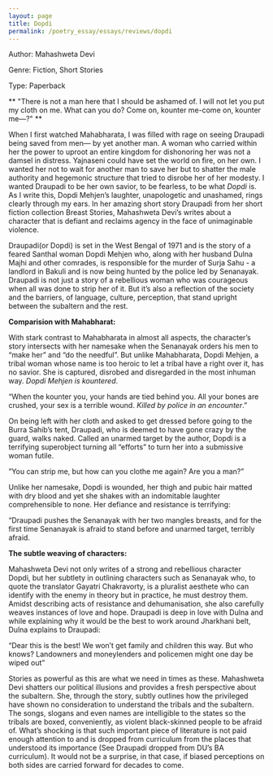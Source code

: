 ```yaml
---
layout: page
title: Dopdi
permalink: /poetry_essay/essays/reviews/dopdi
---
```



Author: Mahashweta Devi

Genre: Fiction, Short Stories

Type: Paperback

** "There is not a man here that I should be ashamed of. I will not let you put my cloth on me. What can you do? Come on, kounter me-come on, kounter me—?" **

When I first watched Mahabharata, I was filled with rage on seeing Draupadi being saved from men— by yet another man. A woman who carried within her the power to uproot an entire kingdom for dishonoring her was not a damsel in distress. Yajnaseni could have set the world on fire, on her own. I wanted her not to wait for another man to save her but to shatter the male authority and hegemonic structure that tried to disrobe her of her modesty. I wanted Draupadi to be her own savior, to be fearless, to be what *Dopdi* is. As I write this, Dopdi Mehjen’s laughter, unapologetic and unashamed, rings clearly through my ears. In her amazing short story Draupadi from her short fiction collection Breast Stories, Mahashweta Devi’s writes about a character that is defiant and reclaims agency in the face of unimaginable violence.

Draupadi(or Dopdi) is set in the West Bengal of 1971 and is the story of a feared Santhal woman Dopdi Mehjen who, along with her husband Dulna Majhi and other comrades, is responsible for the murder of Surja Sahu - a landlord in Bakuli and is now being hunted by the police led by Senanayak. Draupadi is not just a story of a rebellious woman who was courageous when all was done to strip her of it. But it’s also a reflection of the society and the barriers, of language, culture, perception,  that stand upright between the subaltern and the rest.

**Comparision with Mahabharat:**

With stark contrast to Mahabharata in almost all aspects, the character’s story intersects with her namesake when the Senanayak orders his men to “make her”  and “do the needful”. But unlike Mahabharata, Dopdi Mehjen, a tribal woman whose name is too heroic to let a tribal have a right over it, has no savior. She is captured, disrobed and disregarded in the most inhuman way. *Dopdi Mehjen is kountered*.

“When the kounter you, your hands are tied behind you. All your bones are crushed, your sex is a terrible wound. *Killed by police in an encounter*.” 

On being left with her cloth and asked to get dressed before going to the Burra Sahib’s tent, Draupadi, who is deemed to have gone crazy by the guard, walks naked. Called an unarmed target by the author, Dopdi is a terrifying superobject turning all “efforts” to turn her into a submissive woman futile.

”You can strip me, but how can you clothe me again? Are you a man?”

Unlike her namesake, Dopdi is wounded, her thigh and pubic hair matted with dry blood and yet she shakes with an indomitable laughter comprehensible to none. Her defiance and resistance is terrifying:

“Draupadi pushes the Senanayak with her two mangles breasts, and for the first time Senanayak is afraid to stand before and unarmed target, terribly afraid.

**The subtle weaving of characters:**

Mahashweta Devi not only writes of a strong and rebellious character Dopdi, but her subtlety in outlining characters such as Senanayak who, to quote the translator Gayatri Chakravorty, is a pluralist aesthete who can identify with the enemy in theory but in practice, he must destroy them.  Amidst describing acts of resistance and dehumanisation, she also carefully weaves instances of love and hope. Draupadi is deep in love with Dulna and while explaining why it would be the best to work around Jharkhani belt, Dulna explains to Draupadi:

“Dear this is the best! We won’t get family and children this way. But who knows? Landowners and moneylenders and policemen might one day be wiped out”

Stories as powerful as this are what we need in times as these. Mahashweta Devi shatters our political illusions and provides a fresh perspective about the subaltern. She, through the story, subtly outlines how the privileged have shown no consideration to understand the tribals and the subaltern. The songs, slogans and even names are intelligible to the states so the tribals are boxed, conveniently, as violent black-skinned people to be afraid of. What’s shocking is that such important piece of literature is not paid enough attention to and is dropped from curriculum from the places that understood its importance (See Draupadi dropped from DU’s BA curriculum). It would not be a surprise, in that case, if biased perceptions on both sides are carried forward for decades to come.